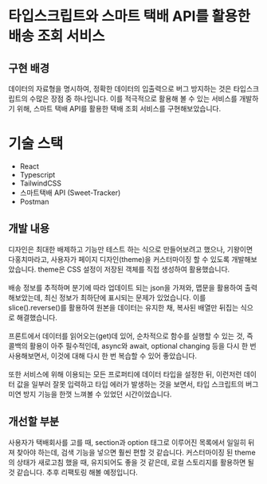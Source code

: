# 타입스크립트와 스마트 택배 API를 활용한 배송 조회 서비스


## 구현 배경

데이터의 자료형을 명시하여, 정확한 데이터의 입출력으로 버그 방지하는 것은 타입스크립트의 수많은 장점 중 하나입니다. 이를 적극적으로 활용해 볼 수 있는 서비스를 개발하기 위해, 스마트 택배 API를 활용한 택배 조회 서비스를 구현해보았습니다.

# 기술 스택

- React
- Typescript
- TailwindCSS
- 스마트택배 API (Sweet-Tracker)
- Postman

## 개발 내용

디자인은 최대한 배제하고 기능만 테스트 하는 식으로 만들어보려고 했으나, 기왕이면 다홍치마라고, 사용자가 페이지 디자인(theme)을 커스터마이징 할 수 있도록 개발해보았습니다. theme은 CSS 설정이 저장된 객체를 직접 생성하여 활용했습니다.</br></br> 
배송 정보를 추적하며 분기에 따라 업데이트 되는 json을 가져와, 맵문을 활용하여 출력해보았는데, 최신 정보가 최하단에 표시되는 문제가 있었습니다. 이를 slice().reverse()를 활용하여 원본을 데이터는 유지한 채, 복사된 배열만 뒤집는 식으로 해결했습니다.</br></br> 
프론트에서 데이터를 읽어오는(get)데 있어, 순차적으로 함수를 실행할 수 있는 것, 즉 콜백의 활용이 아주 필수적인데, async와 await, optional changing 등을 다시 한 번 사용해보면서, 이것에 대해 다시 한 번 복습할 수 있어 좋았습니다. </br></br>
또한 서비스에 위해 이용되는 모든 프로퍼티에 데이터 타입을 설정한 뒤, 이런저런 데이터 값을 일부러 잘못 입력하고 타입 에러가 발생하는 것을 보면서, 타입 스크립트의 버그 미연 방지 기능을 한껏 느껴볼 수 있었던 시간이었습니다.

## 개선할 부분

사용자가 택배회사를 고를 때, section과 option 태그로 이루어진 목록에서 일일히 뒤져 찾아야 하는데, 검색 기능을 넣으면 훨씬 편할 것 같습니다. 커스터마이징 된 theme의 상태가 새로고침 했을 때, 유지되어도 좋을 것 같은데, 로컬 스토리지를 활용하면 될 것 같습니다. 추후 리팩토링 해볼 예정입니다.
